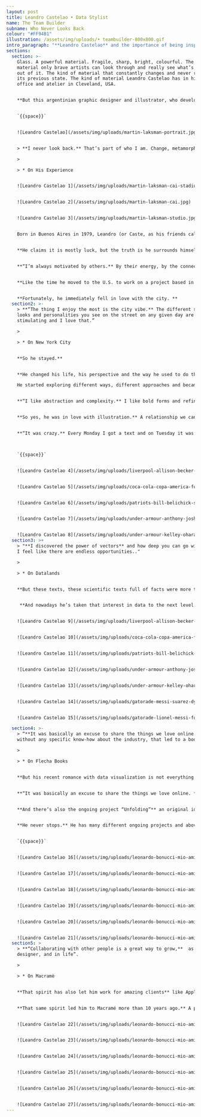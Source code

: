 ```yaml
---
layout: post
title: Leandro Castelao • Data Stylist
name: The Team Builder
subname: Who Never Looks Back
colour: "#FF94B1"
illustration: /assets/img/uploads/• teambuilder-800x800.gif
intro_paragraph: "**Leandro Castelao** and the importance of being inspired all the time."
sections:
  section: >-
    Glass. A powerful material. Fragile, sharp, bright, colourful. The kind of
    material only brave artists can look through and really see what’s coming
    out of it. The kind of material that constantly changes and never returns to
    its previous state. The kind of material Leandro Castelao has in his home
    office and atelier in Cleveland, USA.


    **But this argentinian graphic designer and illustrator, who developed a fine taste in sculpting glass and wood, was not always what he is now.** He is in constant movement, flowing, embracing change: “I never look back. That’s part of who I am. Change, metamorphosis. Staring over and over again, from scratch”.


    `{{space}}`


    ![Leandro Castelao](/assets/img/uploads/martin-laksman-portrait.jpg)


    > **I never look back.** That’s part of who I am. Change, metamorphosis. Staring over and over again, from scratch.

    >

    > * On His Experience


    ![Leandro Castelao 1](/assets/img/uploads/martin-laksman-cai-stadium-.jpg)


    ![Leandro Castelao 2](/assets/img/uploads/martin-laksman-cai.jpg)


    ![Leandro Castelao 3](/assets/img/uploads/martin-laksman-studio.jpg)


    Born in Buenos Aires in 1979, Leandro (or Caste, as his friends call him) always finds different ways to do things, different approaches and different people to work with. 


    **He claims it is mostly luck, but the truth is he surrounds himself with the most varied talent.** He knows a lot of people and a lot of people know him. That special connection started when he was teaching Tipografía 2 at Universidad de Buenos Aires. Those connections shaped his career.


    **“I’m always motivated by others.** By their energy, by the connection built. And when you find that special connection, projects find their own way.”


    **Like the time he moved to the U.S. to work on a project based in New York City. **He did not give it much thought. He just did it, not looking back, as he always does.


    **Fortunately, he immediately fell in love with the city. **
  section2: >-
    > **“The thing I enjoy the most is the city vibe.** The different styles,
    looks and personalities you see on the street on any given day are visually
    stimulating and I love that.”

    >

    > * On New York City


    **So he stayed.**


    **He changed his life, his perspective and the way he used to do things, again.**

    He started exploring different ways, different approaches and became more and more interested in an old passion: illustration.


    **“I like abstraction and complexity.** I like bold forms and refined details. I’ve always enjoyed exploring different techniques and at some point I discovered the power of vectors and how deep you can go with them. I feel like there are endless opportunities.”


    **So yes, he was in love with illustration.** A relationship we can catalogue as a crazy ride. A crazy but beautiful ride that started when he was living in Argentina and led him to work for The New York Times. At first it was hard, as he recalls: 


    **“It was crazy.** Every Monday I got a text and on Tuesday it was printed. So I had less than 24 hours to do it”.



    `{{space}}`


    ![Leandro Castelao 4](/assets/img/uploads/liverpool-allison-becker-football-illustration.jpg)


    ![Leandro Castelao 5](/assets/img/uploads/coca-cola-copa-america-football-illustration.jpg)


    ![Leandro Castelao 6](/assets/img/uploads/patriots-bill-belichick-sport-illustration.jpg)


    ![Leandro Castelao 7](/assets/img/uploads/under-armour-anthony-joshua-sport-illustration.jpg)


    ![Leandro Castelao 8](/assets/img/uploads/under-armour-kelley-ohara-football-player-illlustration.jpg)
  section3: >+
    > "**I discovered the power of vectors** and how deep you can go with them.
    I feel like there are endless opportunities.."

    >

    > * On Datalands


    **But these texts, these scientific texts full of facts were more than just work for him. **He actually read them for pleasure. Data. Numbers. Facts. A powerful combination to the career path he would have taken if he hadn’t chosen to be a graphic designer: engineering.


     **And nowadays he’s taken that interest in data to the next level.** Leandro is now the Creative Director and Co-founder of Datalands a creative studio he started in partnership with Liz Meyer y Gavin Potenza that gives shape to data. A place where he can (on his own words) “bring together typography, color, shapes, concepts and vast amounts of information. Basically what design is all about.”


    ![Leandro Castelao 9](/assets/img/uploads/liverpool-allison-becker-football-illustration.jpg)


    ![Leandro Castelao 10](/assets/img/uploads/coca-cola-copa-america-football-illustration.jpg)


    ![Leandro Castelao 11](/assets/img/uploads/patriots-bill-belichick-sport-illustration.jpg)


    ![Leandro Castelao 12](/assets/img/uploads/under-armour-anthony-joshua-sport-illustration.jpg)


    ![Leandro Castelao 13](/assets/img/uploads/under-armour-kelley-ohara-football-player-illlustration.jpg)


    ![Leandro Castelao 14](/assets/img/uploads/gatorade-messi-suarez-dybala-football-player-ilustration.jpg)


    ![Leandro Castelao 15](/assets/img/uploads/gatorade-lionel-messi-football-player-illustration.jpg)

  section4: >-
    > “**It was basically an excuse to share the things we love online.** And
    without any specific know-how about the industry, that led to a book.”

    >

    > * On Flecha Books


    **But his recent romance with data visualization is not everything in his world either. **He’s also the founder of Flecha Books, an independent publishing house that was born to help him and his business partner share what they think is worth communicating to the world:


    **“It was basically an excuse to share the things we love online. **And without any specific know-how about the industry, that led to a book.” 


    **And there’s also the ongoing project “Unfolding”** an original idea that gave them the chance to collaborate with different artists, giving them the absolute freedom to show their work with no restraints. Apart from a foldable canvas, of course.


    **He never stops.** He has many different ongoing projects and above all he’s a team player. That’s why he always finds the right people to work with and the reason why he is so appreciated by his co-workers. 


    `{{space}}`


    ![Leandro Castelao 16](/assets/img/uploads/leonardo-bonucci-mio-amico-leo-illustration-boots.jpg)


    ![Leandro Castelao 17](/assets/img/uploads/leonardo-bonucci-mio-amico-leo-illustration-defence.jpg)


    ![Leandro Castelao 18](/assets/img/uploads/leonardo-bonucci-mio-amico-leo-illustration-friends.jpg)


    ![Leandro Castelao 19](/assets/img/uploads/leonardo-bonucci-mio-amico-leo-book-football.jpg)


    ![Leandro Castelao 20](/assets/img/uploads/leonardo-bonucci-mio-amico-leo-book-illustration.jpg)


    ![Leandro Castelao 21](/assets/img/uploads/leonardo-bonucci-mio-amico-leo-book-illustration.jpg)
  section5: >
    > **“Collaborating with other people is a great way to grow,**  as a
    designer, and in life”.

    >

    > * On Macramè 


    **That spirit has also let him work for amazing clients** like Apple, Google, The New York Times, The New Yorker, Mercedes Benz or Citibank; winning 2 Communication Arts Awards of Excellence and a Latin Grammy nomination. 


    **That same spirit led him to Macramé more than 10 years ago.** A place that gives him the chance to work on complex, big scale projects, with different people. Like the ones for Wired Magazine and Montanari, in Italy. Projects he could find a specific creative solution that 10 years later, would still work. Projects he can make his own and enjoy, without looking back. Like everything he does.


    ![Leandro Castelao 22](/assets/img/uploads/leonardo-bonucci-mio-amico-leo-illustration-boots.jpg)


    ![Leandro Castelao 23](/assets/img/uploads/leonardo-bonucci-mio-amico-leo-illustration-defence.jpg)


    ![Leandro Castelao 24](/assets/img/uploads/leonardo-bonucci-mio-amico-leo-illustration-friends.jpg)


    ![Leandro Castelao 25](/assets/img/uploads/leonardo-bonucci-mio-amico-leo-book-football.jpg)


    ![Leandro Castelao 26](/assets/img/uploads/leonardo-bonucci-mio-amico-leo-book-illustration.jpg)


    ![Leandro Castelao 27](/assets/img/uploads/leonardo-bonucci-mio-amico-leo-book-illustration.jpg)
---
```

